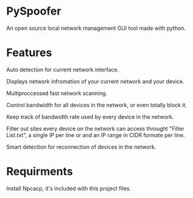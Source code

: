 # PySpoofer
An open source local network management GUI tool made with python.

# Features
Auto detection for current network interface.

Displays network infromation of your current network and your device.

Multiproccessed fast network scanning.

Control bandwidth for all devices in the network, or even totally block it.

Keep track of bandwidth rate used by every device in the network.

Filter out sites every device on the network can access throught "Filter List.txt", a single IP per line or and an IP range in CIDR formate per line.

Smart detection for reconnection of devices in the network.

# Requirments
Install Npcacp, it's included with this project files.
